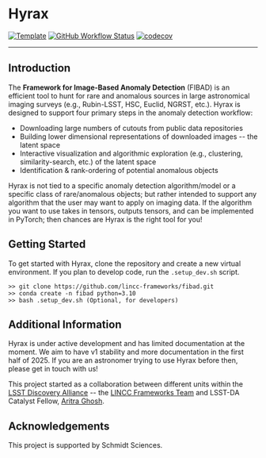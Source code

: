 # Hyrax
[![Template](https://img.shields.io/badge/Template-LINCC%20Frameworks%20Python%20Project%20Template-brightgreen)](https://lincc-ppt.readthedocs.io/en/latest/)
[![GitHub Workflow Status](https://img.shields.io/github/actions/workflow/status/lincc-frameworks/fibad/smoke-test.yml)](https://github.com/lincc-frameworks/fibad/actions/workflows/smoke-test.yml)
[![codecov](https://codecov.io/gh/lincc-frameworks/fibad/branch/main/graph/badge.svg)](https://codecov.io/gh/lincc-frameworks/fibad)

<hr>

## Introduction
The **Framework for Image-Based Anomaly Detection** (FIBAD) is an efficient tool
to hunt for rare and anomalous sources in large astronomical imaging surveys
(e.g., Rubin-LSST, HSC, Euclid, NGRST, etc.). 
Hyrax is designed to support four primary steps in the anomaly detection workflow:

* Downloading large numbers of cutouts from public data repositories
* Building lower dimensional representations of downloaded images -- the latent space
* Interactive visualization and algorithmic exploration (e.g., clustering, similarity-search, etc.) of the latent space
* Identification & rank-ordering of potential anomalous objects

Hyrax is not tied to a specific anomaly detection algorithm/model or a specific
class of rare/anomalous objects; but rather intended to support any algorithm
that the user may want to apply on imaging data.
If the algorithm you want to use takes in tensors, outputs tensors, and can be
implemented in PyTorch; then chances are Hyrax is the right tool for you!

## Getting Started 
To get started with Hyrax, clone the repository and create a new virtual environment.
If you plan to develop code, run the ``.setup_dev.sh`` script.

```
>> git clone https://github.com/lincc-frameworks/fibad.git
>> conda create -n fibad python=3.10
>> bash .setup_dev.sh (Optional, for developers)
```

## Additional Information
Hyrax is under active development and has limited documentation at the moment.
We aim to have v1 stability and more documentation in the first half of 2025.
If you are an astronomer trying to use Hyrax before then, please get in touch with us!

This project started as a collaboration between different units within the
[LSST Discovery Alliance](https://lsstdiscoveryalliance.org/) --
the [LINCC Frameworks Team](https://lsstdiscoveryalliance.org/programs/lincc-frameworks/)
and LSST-DA Catalyst Fellow, [Aritra Ghosh](https://ghosharitra.com/).

## Acknowledgements

This project is supported by Schmidt Sciences.